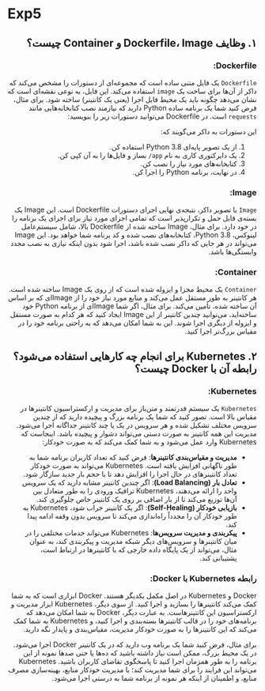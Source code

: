 # Exp5
 <div dir="rtl">

## ۱. وظایف Dockerfile، Image و Container چیست؟

### Dockerfile:
`Dockerfile` یک فایل متنی ساده است که مجموعه‌ای از دستورات را مشخص می‌کند که داکر از آن‌ها برای ساخت یک `image` استفاده می‌کند. این فایل، به نوعی نقشه‌ای است که نشان می‌دهد چگونه باید یک محیط قابل اجرا (یعنی یک کانتینر) ساخته شود. برای مثال، فرض کنید شما یک برنامه ساده Python دارید که نیازمند نصب کتابخانه‌هایی مانند `requests` است. در Dockerfile می‌توانید دستورات زیر را بنویسید:


این دستورات به داکر می‌گویند که:
1. از یک تصویر پایه‌ای Python 3.8 استفاده کن.
2. یک دایرکتوری کاری به نام `app/` بساز و فایل‌ها را به آن کپی کن.
3. کتابخانه‌های مورد نیاز را نصب کن.
4. در نهایت، برنامه Python را اجرا کن.

### Image:
`Image` یا تصویر داکر، نتیجه‌ی نهایی اجرای دستورات Dockerfile است. این Image یک بسته‌ی قابل حمل و تکرارپذیر است که تمامی اجزای مورد نیاز برای اجرای یک برنامه را در خود دارد. برای مثال، Image ساخته شده از Dockerfile بالا، شامل سیستم‌عامل لینوکس، Python 3.8، کتابخانه‌های نصب شده و کد برنامه شما خواهد بود. این Image می‌تواند در هر جایی که داکر نصب شده باشد، اجرا شود بدون اینکه نیازی به نصب مجدد وابستگی‌ها باشد.

### Container:
`Container` یک محیط مجزا و ایزوله شده است که از روی یک Image ساخته شده است. هر کانتینر به طور مستقل عمل می‌کند و منابع مورد نیاز خود را از Image‌ای که بر اساس آن ساخته شده، تأمین می‌کند. برای مثال، اگر شما Image‌ای از برنامه Python خود ساخته‌اید، می‌توانید چندین کانتینر از این Image ایجاد کنید که هر کدام به صورت مستقل و ایزوله از دیگری اجرا شوند. این به شما امکان می‌دهد که به راحتی برنامه خود را در مقیاس بزرگ‌تر اجرا کنید.

## ۲. Kubernetes برای انجام چه کارهایی استفاده می‌شود؟ رابطه آن با Docker چیست؟

### Kubernetes:
`Kubernetes` یک سیستم قدرتمند و متن‌باز برای مدیریت و ارکستراسیون کانتینرها در مقیاس بالا است. تصور کنید که شما یک برنامه بزرگ و پیچیده دارید که از چندین سرویس مختلف تشکیل شده و هر سرویس در یک یا چند کانتینر جداگانه اجرا می‌شود. مدیریت این همه کانتینر به صورت دستی می‌تواند دشوار و پیچیده باشد. اینجاست که Kubernetes وارد عمل می‌شود و به شما کمک می‌کند که به صورت خودکار:

- **مدیریت و مقیاس‌بندی کانتینرها**: فرض کنید که تعداد کاربران برنامه شما به طور ناگهانی افزایش یافته است. Kubernetes می‌تواند به صورت خودکار تعداد کانتینرهای در حال اجرا را افزایش دهد تا با حجم بار جدید سازگار شود.
- **تعادل بار (Load Balancing)**: اگر چندین کانتینر مشابه دارید که یک سرویس واحد را ارائه می‌دهند، Kubernetes ترافیک ورودی را به طور متعادل بین آن‌ها توزیع می‌کند تا از بار اضافی بر روی یک کانتینر خاص جلوگیری کند.
- **بازیابی خودکار (Self-Healing)**: اگر یک کانتینر خراب شود، Kubernetes به طور خودکار آن را مجدداً راه‌اندازی می‌کند تا سرویس بدون وقفه ادامه پیدا کند.
- **پیکربندی و مدیریت سرویس‌ها**: Kubernetes می‌تواند خدمات مختلفی را در میان کانتینرها و سرویس‌های دیگر شبکه مدیریت و پیکربندی کند، به عنوان مثال، می‌تواند از یک پایگاه داده خارجی که با کانتینرها در ارتباط است، پشتیبانی کند.

### رابطه Kubernetes با Docker:
Docker و Kubernetes در اصل مکمل یکدیگر هستند. Docker ابزاری است که به شما کمک می‌کند کانتینرها را بسازید و اجرا کنید. از سوی دیگر، Kubernetes ابزار مدیریت و ارکستراسیون این کانتینرهاست. به عبارت دیگر، Docker به شما امکان می‌دهد که برنامه‌های خود را در قالب کانتینرها بسته‌بندی و اجرا کنید، و Kubernetes به شما کمک می‌کند که این کانتینرها را به صورت خودکار مدیریت، مقیاس‌بندی و پایدار نگه دارید.

برای مثال، فرض کنید شما یک برنامه وب دارید که در یک کانتینر Docker اجرا می‌شود. در یک محیط بزرگ، ممکن است نیاز داشته باشید که ده‌ها یا حتی صدها نمونه از این برنامه را به طور همزمان اجرا کنید تا پاسخگوی تقاضای کاربران باشید. Kubernetes می‌تواند این فرایند را برای شما مدیریت کند؛ با مدیریت خودکار منابع، بهینه‌سازی مصرف منابع، و اطمینان از اینکه هر نمونه از برنامه شما به درستی اجرا می‌شود.

</div>
